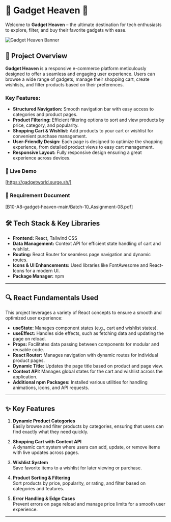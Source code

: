 # 🌌 Gadget Heaven 🌌
Welcome to **Gadget Heaven** – the ultimate destination for tech enthusiasts to explore, filter, and buy their favorite gadgets with ease.

![Gadget Heaven Banner](https://i.ibb.co.com/zxQbGST/banner.jpg)

## 📜 Project Overview

**Gadget Heaven** is a responsive e-commerce platform meticulously designed to offer a seamless and engaging user experience. Users can browse a wide range of gadgets, manage their shopping cart, create wishlists, and filter products based on their preferences.

### Key Features:
- **Structured Navigation:** Smooth navigation bar with easy access to categories and product pages.
- **Product Filtering:** Efficient filtering options to sort and view products by price, category, and popularity.
- **Shopping Cart & Wishlist:** Add products to your cart or wishlist for convenient purchase management.
- **User-Friendly Design:** Each page is designed to optimize the shopping experience, from detailed product views to easy cart management.
- **Responsive Layout:** Fully responsive design ensuring a great experience across devices.

### 🚀 Live Demo
[https://gadgetworld.surge.sh/]

### 📄 Requirement Document
[B10-A8-gadget-heaven-main/Batch-10_Assignment-08.pdf] 

## 🛠️ Tech Stack & Key Libraries

- **Frontend:** React, Tailwind CSS
- **Data Management:** Context API for efficient state handling of cart and wishlist.
- **Routing:** React Router for seamless page navigation and dynamic routes.
- **Icons & UI Enhancements:** Used libraries like FontAwesome and React-Icons for a modern UI.
- **Package Manager:** npm

---

## 🔍 React Fundamentals Used

This project leverages a variety of React concepts to ensure a smooth and optimized user experience:

- **useState:** Manages component states (e.g., cart and wishlist states).
- **useEffect:** Handles side effects, such as fetching data and updating the page on reload.
- **Props:** Facilitates data passing between components for modular and reusable code.
- **React Router:** Manages navigation with dynamic routes for individual product pages.
- **Dynamic Title:** Updates the page title based on product and page view.
- **Context API:** Manages global states for the cart and wishlist across the application.
- **Additional npm Packages:** Installed various utilities for handling animations, icons, and API requests.

---

## ✨ Key Features

1. **Dynamic Product Categories**  
   Easily browse and filter products by categories, ensuring that users can find exactly what they need quickly.

2. **Shopping Cart with Context API**  
   A dynamic cart system where users can add, update, or remove items with live updates across pages.

3. **Wishlist System**  
   Save favorite items to a wishlist for later viewing or purchase.

4. **Product Sorting & Filtering**  
   Sort products by price, popularity, or rating, and filter based on categories and features.

5. **Error Handling & Edge Cases**  
   Prevent errors on page reload and manage price limits for a smooth user experience.

---